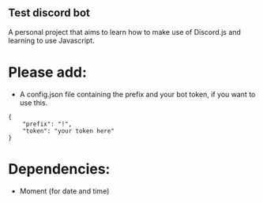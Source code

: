 ## Test discord bot

A personal project that aims to learn how to make use of Discord.js and learning to use Javascript.

# Please add:
+ A config.json file containing the prefix and your bot token, if you want to use this.
```
{
	"prefix": "!",
	"token": "your token here"
}
```


# Dependencies:
+ Moment (for date and time)
